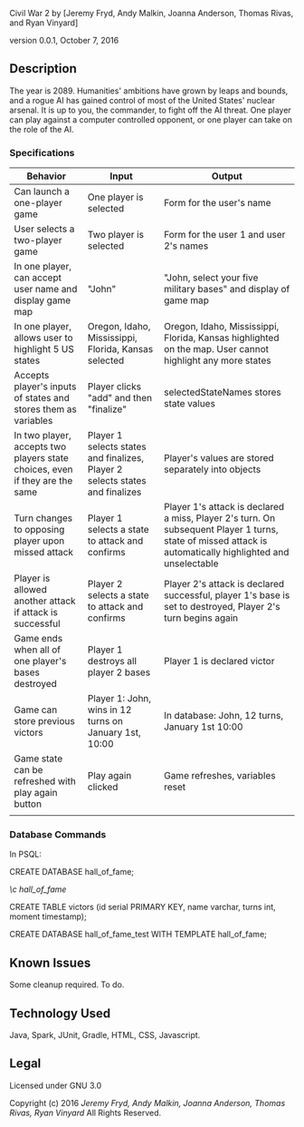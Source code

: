Civil War 2
by [Jeremy Fryd, Andy Malkin, Joanna Anderson, Thomas Rivas, and Ryan Vinyard]

version 0.0.1, October 7, 2016

## Description
The year is 2089. Humanities' ambitions have grown by leaps and bounds, and a rogue AI has gained control of most of the United States' nuclear arsenal. It is up to you, the commander, to fight off the AI threat. One player can play against a computer controlled opponent, or one player can take on the role of the AI.

### Specifications

| Behavior                                                                    | Input                                                                        | Output                                                                                                                                                    |
|-----------------------------------------------------------------------------|------------------------------------------------------------------------------|-----------------------------------------------------------------------------------------------------------------------------------------------------------|
| Can launch a one-player game                                                | One player is selected                                                       | Form for the user's name                                                                                                                                  |
| User selects a two-player game                                              | Two player is selected                                                       | Form for the user 1 and user 2's names                                                                                                                    |
| In one player, can accept user name and display game map                    | "John"                                                                       | "John, select your five military bases" and display of game map                                                                                           |
| In one player, allows user to highlight 5 US states                         | Oregon, Idaho, Mississippi, Florida, Kansas selected                         | Oregon, Idaho, Mississippi, Florida, Kansas highlighted on the map. User cannot highlight any more states                                                 |
| Accepts player's inputs of states and stores them as variables              | Player clicks "add" and then "finalize"                                      | selectedStateNames stores state values                                                                                                                    |
| In two player, accepts two players state choices, even if they are the same | Player 1 selects states and finalizes, Player 2 selects states and finalizes | Player's values are stored separately into objects                                                                                                        |
| Turn changes to opposing player upon missed attack                          | Player 1 selects a state to attack and confirms                              | Player 1's attack is declared a miss, Player 2's turn. On subsequent Player 1 turns, state of missed attack is automatically highlighted and unselectable |
| Player is allowed another attack if attack is successful                    | Player 2 selects a state to attack and confirms                              | Player 2's attack is declared successful, player 1's base is set to destroyed, Player 2's turn begins again                                               |
| Game ends when all of one player's bases destroyed                          | Player 1 destroys all player 2 bases                                         | Player 1 is declared victor                                                                                                                               |
| Game can store previous victors                                             | Player 1: John, wins in 12 turns on January 1st, 10:00                       | In database: John, 12 turns, January 1st 10:00                                                                                                            |
| Game state can be refreshed with play again button                          | Play again clicked                                                           | Game refreshes, variables reset                                                                                                                           |
|                                                                             |                                                                              |                                                                                                                                                           |

### Database Commands

In PSQL:

CREATE DATABASE hall_of_fame;

*\c hall_of_fame*

CREATE TABLE victors (id serial PRIMARY KEY, name varchar, turns int, moment timestamp);

CREATE DATABASE hall_of_fame_test WITH TEMPLATE hall_of_fame;


## Known Issues

Some cleanup required. To do.

## Technology Used
Java, Spark, JUnit, Gradle, HTML, CSS, Javascript.

## Legal
Licensed under GNU 3.0

Copyright (c) 2016 _Jeremy Fryd, Andy Malkin, Joanna Anderson, Thomas Rivas, Ryan Vinyard_ All Rights Reserved.
